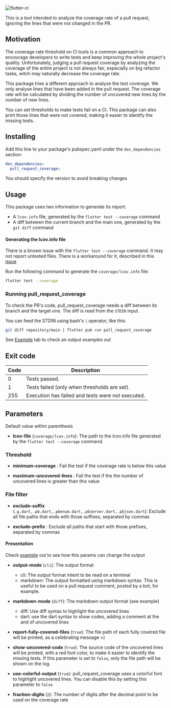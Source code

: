 ![flutter-ci](https://github.com/talesbarreto/pull_request_coverage/actions/workflows/flutter-ci.yml/badge.svg)

This is a tool intended to analyze the coverage rate of a pull request, ignoring the lines that were not changed in the PR.

## Motivation

The coverage rate threshold on CI tools is a common approach to encourage developers to write tests and keep improving the whole project's quality. Unfortunately, judging a pull request coverage by
analyzing the coverage of the entire project is not always fair, especially on big refactor tasks, witch may naturally decrease the coverage rate.

This package tries a different approach to analyse the test coverage. We only analyse lines that have been added in the pull request. The coverage rate will be calculated by dividing the number of
uncovered new lines by the number of new lines.

You can set thresholds to make tests fail on a CI. This package can also print those lines that were not covered, making it easier to identify the missing tests.

## Installing

Add this line to your package's pubspec.yaml under the `dev_dependencies` section:

```yaml
dev_dependencies:
  pull_request_coverage:
```

You should specify the version to avoid breaking changes

## Usage

This package uses two information to generate its report:

- A `lcov.info` file, generated by the `flutter test --coverage` command
- A diff between the current branch and the main one, generated by the `git diff` command

#### Generating the lcov.info file

There is a known issue with the `flutter test --coverage` command. It may not report untested files. There is a workaround for it, described in
this [issue](https://github.com/flutter/flutter/issues/27997#issuecomment-1144247839)

Run the following command to generate the `coverage/lcov.info` file:

```bash
flutter test --coverage
```

### Running pull_request_coverage

To check the PR's code, pull_request_coverage needs a diff between its branch and the target one. The diff is read from the `STDIN` input.

You can feed the STDIN using bash's `|` operator, like this:

```bash
git diff repository/main | flutter pub run pull_request_coverage
```

See [Example](https://github.com/talesbarreto/pull_request_coverage/tree/main/example) tab to check an output examples out

## Exit code

| Code | Description                                       |
|------|---------------------------------------------------|
| 0    | Tests passed.                                     |
| 1    | Tests failed (only when thresholds are set).      |
| 255  | Execution has failed and tests were not executed. |

## Parameters

Default value within parenthesis

- **lcov-file** (`coverage/lcov.info`): The path to the lcov.info file generated by the `flutter test --coverage` command.

### Threshold

- **minimum-coverage** : Fail the test if the coverage rate is below this value

- **maximum-uncovered-lines** : Fail the test if the the number of uncovered lines is greater than this value

### File filter

- **exclude-suffix** (`.g.dart,.pb.dart,.pbenum.dart,.pbserver.dart,.pbjson.dart`): Exclude all file paths that ends with those suffixes, separated by commas

- **exclude-prefix** : Exclude all paths that start with those prefixes, separated by commas

#### Presentation

Check [example](https://github.com/talesbarreto/pull_request_coverage/tree/main/example) out to see how this params can change the output

- **output-mode** (`cli`): The output format
  - cli: The output format intent to be read on a terminal
  - markdown: The output formatted using markdown syntax. This is useful to be used on a pull request comment, posted by a bot, for example.

- **markdown-mode** (`diff`): The markdown output format (see example)
  - diff: Use diff syntax to highlight the uncovered lines
  - dart: use the dart syntax to show codes, adding a comment at the and of uncovered lines

- **report-fully-covered-files** (`true`): The file path of each fully covered file will be printed, as a celebrating message =)

- **show-uncovered-code** (`true`): The source code of the uncovered lines will be printed, with a red font color, to make it easier to identify the missing tests.
  If this parameter is set to `false`, only the file path will be shown on the log.

- **use-colorful-output** (`true`): pull_request_coverage uses a colorful font to highlight uncovered lines. You can disable this by setting this parameter to `false`

- **fraction-digits** (`2`): The number of digits after the decimal point to be used on the coverage rate

